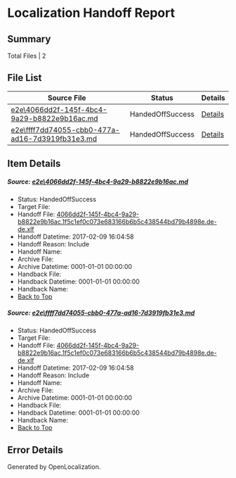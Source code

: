 # <a name='report-top'></a> Localization Handoff Report

## Summary
 Total Files | 2

## File List
 Source File | Status | Details 
 ----------- | ------ | ------- 
 [e2e\4066dd2f-145f-4bc4-9a29-b8822e9b16ac.md](https://github.com/OpenLocalizationTestOrg/ol-test0/blob/6f24fd9ef516f1944f4a07fbf850af948bcc2b5a/e2e/4066dd2f-145f-4bc4-9a29-b8822e9b16ac.md) | HandedOffSuccess | [Details](#12ace0cbeef574502f1f412498285d884e59b23d1)
 [e2e\ffff7dd74055-cbb0-477a-ad16-7d3919fb31e3.md](https://github.com/OpenLocalizationTestOrg/ol-test0/blob/6f24fd9ef516f1944f4a07fbf850af948bcc2b5a/e2e/ffff7dd74055-cbb0-477a-ad16-7d3919fb31e3.md) | HandedOffSuccess | [Details](#12ace0cbeef574502f1f412498285d884e59b23d2)

## Item Details
##### <a name='12ace0cbeef574502f1f412498285d884e59b23d1'></a> Source: [e2e\4066dd2f-145f-4bc4-9a29-b8822e9b16ac.md](https://github.com/OpenLocalizationTestOrg/ol-test0/blob/6f24fd9ef516f1944f4a07fbf850af948bcc2b5a/e2e/4066dd2f-145f-4bc4-9a29-b8822e9b16ac.md)
* Status: HandedOffSuccess
* Target File: 
* Handoff File: [4066dd2f-145f-4bc4-9a29-b8822e9b16ac.1f5c1ef0c073e683166b6b5c438544bd79b4898e.de-de.xlf](https://github.com/OpenLocalizationTestOrg/ol-test0-handoff/blob/58a1a5f3e11135b49be6e135060f0b44917b4ff8/ol-handoff/OpenLocalizationTestOrg/ol-test0-dede/shujia/ht/4066dd2f-145f-4bc4-9a29-b8822e9b16ac.1f5c1ef0c073e683166b6b5c438544bd79b4898e.de-de.xlf)
* Handoff Datetime: 2017-02-09 16:04:58
* Handoff Reason: Include
* Handoff Name: 
* Archive File: 
* Archive Datetime: 0001-01-01 00:00:00
* Handback File: 
* Handback Datetime: 0001-01-01 00:00:00
* Handback Name: 
* [Back to Top](#report-top)

##### <a name='12ace0cbeef574502f1f412498285d884e59b23d2'></a> Source: [e2e\ffff7dd74055-cbb0-477a-ad16-7d3919fb31e3.md](https://github.com/OpenLocalizationTestOrg/ol-test0/blob/6f24fd9ef516f1944f4a07fbf850af948bcc2b5a/e2e/ffff7dd74055-cbb0-477a-ad16-7d3919fb31e3.md)
* Status: HandedOffSuccess
* Target File: 
* Handoff File: [4066dd2f-145f-4bc4-9a29-b8822e9b16ac.1f5c1ef0c073e683166b6b5c438544bd79b4898e.de-de.xlf](https://github.com/OpenLocalizationTestOrg/ol-test0-handoff/blob/58a1a5f3e11135b49be6e135060f0b44917b4ff8/ol-handoff/OpenLocalizationTestOrg/ol-test0-dede/shujia/ht/4066dd2f-145f-4bc4-9a29-b8822e9b16ac.1f5c1ef0c073e683166b6b5c438544bd79b4898e.de-de.xlf)
* Handoff Datetime: 2017-02-09 16:04:58
* Handoff Reason: Include
* Handoff Name: 
* Archive File: 
* Archive Datetime: 0001-01-01 00:00:00
* Handback File: 
* Handback Datetime: 0001-01-01 00:00:00
* Handback Name: 
* [Back to Top](#report-top)


## Error Details

Generated by OpenLocalization.

